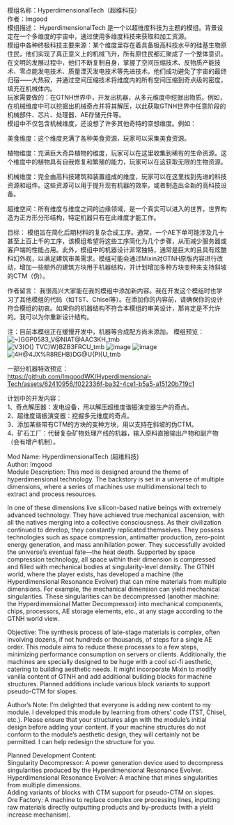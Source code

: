 模组名称：HyperdimensionalTech（超维科技）  
作者：Imgood  
模组描述： 
HyperdimensionalTech 是一个以超维度科技为主题的模组。背景设定在一个多维度的宇宙中，通过使用多维度科技来获取和加工资源。  
模组中各种终极科技主要来源：某个维度里存在着具备极高科技水平的硅基生物原住民，他们实现了真正意义上的机械飞升，所有原住民都汇聚成了一个整体意识。在文明的发展过程中，他们不断复制自身，掌握了空间压缩技术、反物质产能技术、零点能发电技术、质量湮灭发电技术等先进技术。他们成功避免了宇宙的最终归宿——大热寂，并通过空间压缩技术将维度内的所有空间压缩到奇点级的密度，填充在机械体内。  
玩家需要做的：在GTNH世界中，开发出机器，从多元维度中挖掘出物质。例如，在机械维度中可以挖掘出机械奇点并将其解压，以此获取GTNH世界中任意阶段的机械部件、芯片、处理器、AE存储元件等。  
模组中不仅包含机械维度，还设想了许多其他奇特的空想维度。例如： 

美食维度：这个维度充满了各种美食资源，玩家可以采集美食资源。 

植物维度：充满巨大奇异植物的维度，玩家可以在这里收集到稀有的生命资源。这个维度中的植物具有自我修复和繁殖的能力，玩家可以在这获取无限的生物资源。 

机械维度：完全由高科技建筑和装置组成的维度，玩家可以在这里找到先进的科技资源和组件。这些资源可以用于提升现有机器的效率，或者制造出全新的高科技设备。 

超维空间：所有维度与维度之间的边缘领域，是一个真实可以进入的世界，世界构造为正方形分形结构，特定机器只有在此维度才能工作。 

目标： 
模组旨在简化后期材料的复杂合成工序。通常，一个AE下单可能涉及几十甚至上百上千的工序，该模组希望将这些工序简化为几个步骤，从而减少服务器或客户端的性能占用。此外，模组中的机器设计非常独特，通常是巨大的且具有炫酷科幻外观，以满足建筑审美需求。模组可能会通过Mixin对GTNH原版内容进行改动，增加一些额外的建筑方块用于机器结构，并计划增加多种方块变种来支持斜坡的CTM（伪）。 

作者留言： 
我很高兴大家能在我的模组中添加新内容。我在开发这个模组时也学习了其他模组的代码（如TST、Chisel等）。在添加你的内容前，请确保你的设计符合模组的初衷。如果你的机器结构不符合本模组的审美设计，那肯定是不允许的。我可以为你重新设计结构。 

注：目前本模组正在缓慢开发中，机器等合成配方尚未添加。 
模组预览：   
![~)GGP0583_V@NIAT@AAC3KH_tmb](https://github.com/ImgoodWK/Hyperdimensional-Tech/assets/62410956/94b3bd01-c214-4a5b-8d5a-afb7d48a04d7)  
![V3(O{) TVC)W}B$ZB3F$RCU_tmb](https://github.com/ImgoodWK/Hyperdimensional-Tech/assets/62410956/727e06cb-c789-465f-8fb0-307422c4744b) 
![image](https://github.com/user-attachments/assets/174a3c0d-2996-48d8-bcf7-c1af04282d5b) 
![image](https://github.com/user-attachments/assets/b0efa790-260f-4f00-9e4d-0e2c96a75615) 
![4H@4JX%R8REHB}DG@U{PI{U_tmb](https://github.com/user-attachments/assets/edfc1c65-dec4-4b1c-8b2d-6e15c82284a5)




一部分机器特效预览：  
https://github.com/ImgoodWK/Hyperdimensional-Tech/assets/62410956/f022336f-ba32-4ce1-b5a5-a15120b719c1  

计划中的开发内容：  
1、奇点解压器：发电设备，用以解压超维度谐振演变器生产的奇点。  
2、超维度谐振演变器：挖掘多元维度的奇点。  
3、添加某些带有CTM的方块的变种方块，用以支持在斜坡的伪CTM。  
4、矿石工厂：代替复杂矿物处理产线的机器，输入原料直接输出产物和副产物（会有增产机制）。  

Mod Name: HyperdimensionalTech (超维科技)  
Author: Imgood  
Module Description: This mod is designed around the theme of hyperdimensional technology. The backstory is set in a universe of multiple dimensions, where a series of machines use multidimensional tech to extract and process resources.  

In one of these dimensions live silicon-based native beings with extremely advanced technology. They have achieved true mechanical ascension, with all the natives merging into a collective consciousness. As their civilization continued to develop, they constantly replicated themselves. They possess technologies such as space compression, antimatter production, zero-point energy generation, and mass annihilation power. They successfully avoided the universe’s eventual fate—the heat death. Supported by space compression technology, all space within their dimension is compressed and filled with mechanical bodies at singularity-level density. The GTNH world, where the player exists, has developed a machine (the Hyperdimensional Resonance Evolver) that can mine materials from multiple dimensions. For example, the mechanical dimension can yield mechanical singularities. These singularities can be decompressed (another machine: the Hyperdimensional Matter Decompressor) into mechanical components, chips, processors, AE storage elements, etc., at any stage according to the GTNH world view.  

Objective: The synthesis process of late-stage materials is complex, often involving dozens, if not hundreds or thousands, of steps for a single AE order. This module aims to reduce these processes to a few steps, minimizing performance consumption on servers or clients. Additionally, the machines are specially designed to be huge with a cool sci-fi aesthetic, catering to building aesthetic needs. It might incorporate Mixin to modify vanilla content of GTNH and add additional building blocks for machine structures. Planned additions include various block variants to support pseudo-CTM for slopes.  

Author’s Note: I’m delighted that everyone is adding new content to my module. I developed this module by learning from others’ code (TST, Chisel, etc.). Please ensure that your structures align with the module’s initial design before adding your content. If your machine structures do not conform to the module’s aesthetic design, they will certainly not be permitted. I can help redesign the structure for you.  


Planned Development Content:  
Singularity Decompressor: A power generation device used to decompress singularities produced by the Hyperdimensional Resonance Evolver.  
Hyperdimensional Resonance Evolver: A machine that mines singularities from multiple dimensions.  
Adding variants of blocks with CTM support for pseudo-CTM on slopes.  
Ore Factory: A machine to replace complex ore processing lines, inputting raw materials directly outputting products and by-products (with a yield increase mechanism).  
